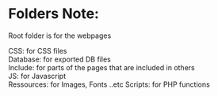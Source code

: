 # Folders Note:

Root folder is for the webpages

CSS: for CSS files<br>
Database: for exported DB files<br>
Include: for parts of the pages that are included in others<br>
JS: for Javascript<br>
Ressources: for Images, Fonts ..etc
Scripts: for PHP functions<br>
